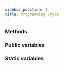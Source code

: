 ```yaml
---
sidebar_position: 1
title: Programming Style
---
```


### Methods

### Public variables

### Static variables
